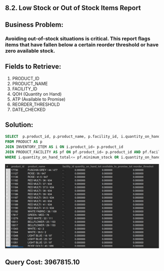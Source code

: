 ## 8.2. Low Stock or Out of Stock Items Report
## Business Problem:
### Avoiding out-of-stock situations is critical. This report flags items that have fallen below a certain reorder threshold or have zero available stock.

## Fields to Retrieve:
1. PRODUCT_ID
2. PRODUCT_NAME
3. FACILITY_ID
4. QOH (Quantity on Hand)
5. ATP (Available to Promise)
6. REORDER_THRESHOLD
7. DATE_CHECKED

## Solution:
```sql
SELECT  p.product_id, p.product_name, p.facility_id, i.quantity_on_hand_total, i.available_to_promise_total, pf.minimum_stock AS reorder_threshold
FROM PRODUCT AS p
JOIN INVENTORY_ITEM AS i ON i.product_id= p.product_id
JOIN PRODUCT_FACILITY AS pf ON pf.product_id= p.product_id AND pf.facility_id= i.facility_id
WHERE i.quantity_on_hand_total<= pf.minimum_stock OR i.quantity_on_hand_total=0;

```
![alt text](image.png)

## Query Cost: 3967815.10